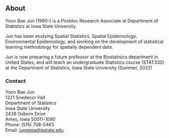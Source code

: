 ## About

Yoon Bae Jun (1990-) is a Postdoc Research Associate at Department of Statistics at Iowa State University.

Jun has been studying Spatial Statistics, Spatial Epidemiology, Environmental Epidemiology, and working on the development of statistical learning methodology for spatially dependent data.

Jun is now preparing a future professor at the Biostatisics department in United States, and will teach an undergraduate Statistics course (STAT330) at the Department of Statistics, Iowa State University (Summer, 2022)


### Contact

Yoon Bae Jun\
1221 Snedecor Hall \
Department of Statistics\
Iowa State University\
2438 Osborn Drive\
Ames, Iowa 50011-1090\
Phone: (515) 708-5463\
Email: junpeea@iastate.edu
